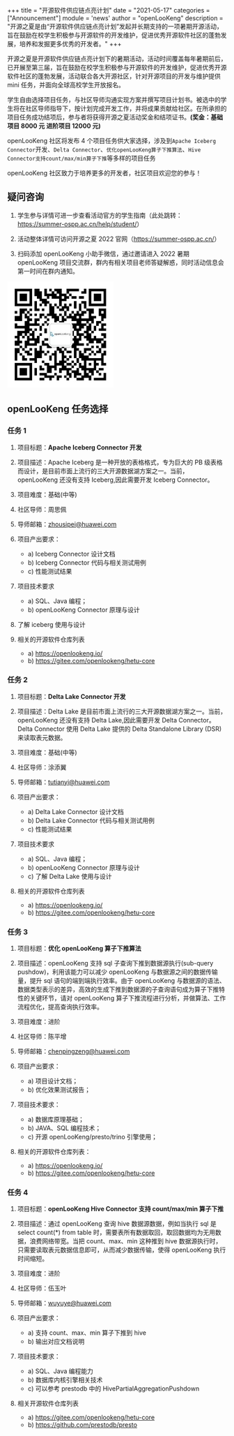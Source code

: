 +++
title = "开源软件供应链点亮计划"
date = "2021-05-17"
categories = ["Announcement"]
module = 'news'
author = "openLooKeng"
description = "开源之夏是由“开源软件供应链点亮计划”发起并长期支持的一项暑期开源活动，旨在鼓励在校学生积极参与开源软件的开发维护，促进优秀开源软件社区的蓬勃发展，培养和发掘更多优秀的开发者。"
+++

开源之夏是开源软件供应链点亮计划下的暑期活动，活动时间覆盖每年暑期前后，已开展至第三届，旨在鼓励在校学生积极参与开源软件的开发维护，促进优秀开源软件社区的蓬勃发展，活动联合各大开源社区，针对开源项目的开发与维护提供 mini 任务，并面向全球高校学生开放报名。

学生自由选择项目任务，与社区导师沟通实现方案并撰写项目计划书。被选中的学生将在社区导师指导下，按计划完成开发工作，并将成果贡献给社区。在所承担的项目任务成功结项后，参与者将获得开源之夏活动奖金和结项证书。**(奖金：基础项目 8000 元 进阶项目 12000 元)**

openLooKeng 社区将发布 4 个项目任务供大家选择，涉及到`Apache Iceberg Connector`开发、`Delta Connector`、`优化openLooKeng算子下推算法`、`Hive Connector支持count/max/min算子下推`等多样的项目任务

openLooKeng 社区致力于培养更多的开发者，社区项目欢迎您的参与！

## 疑问咨询

1. 学生参与详情可进一步查看活动官方的学生指南（此处跳转：<https://summer-ospp.ac.cn/help/student/>）

2. 活动整体详情可访问开源之夏 2022 官网（<https://summer-ospp.ac.cn/>）

3. 扫码添加 openLooKeng 小助手微信，通过邀请进入 2022 暑期 openLooKeng 项目交流群，群内有相关项目老师答疑解惑，同时活动信息会第一时间在群内通知。

<img src='./code.png' alt='2022暑期openLooKeng项目交流群' />

## openLooKeng 任务选择

### 任务 1

1. 项目标题：**Apache Iceberg Connector 开发**
2. 项目描述：Apache Iceberg 是一种开放的表格格式，专为巨大的 PB 级表格而设计，是目前市面上流行的三大开源数据湖方案之一。当前，openLooKeng 还没有支持 Iceberg,因此需要开发 Iceberg Connector。
3. 项目难度：基础(中等)
4. 社区导师：周思佩
5. 导师邮箱：zhousipei@huawei.com

6. 项目产出要求：
    - a) Iceberg Connector 设计文档
    - b) Iceberg Connector 代码与相关测试用例
    - c) 性能测试结果
7. 项目技术要求
    - a) SQL、Java 编程；
    - b) openLooKeng Connector 原理与设计
8. 了解 iceberg 使用与设计
9. 相关的开源软件仓库列表
    - a) <https://openlookeng.io/>
    - b) <https://gitee.com/openlookeng/hetu-core>

### 任务 2

1. 项目标题：**Delta Lake Connector 开发**

2. 项目描述：Delta Lake 是目前市面上流行的三大开源数据湖方案之一。当前，openLooKeng 还没有支持 Delta Lake,因此需要开发 Delta Connector。Delta Connector 使用 Delta Lake 提供的 Delta Standalone Library (DSR)来读取表元数据。
3. 项目难度：基础(中等)
4. 社区导师：涂添翼
5. 导师邮箱：tutianyi@huawei.com
6. 项目产出要求：
    - a) Delta Lake Connector 设计文档
    - b) Delta Lake Connector 代码与相关测试用例
    - c) 性能测试结果
7. 项目技术要求
    - a) SQL、Java 编程；
    - b) openLooKeng Connector 原理与设计
    - c) 了解 Delta Lake 使用与设计
8. 相关的开源软件仓库列表
    - a) https://openlookeng.io/
    - b) https://gitee.com/openlookeng/hetu-core

### 任务 3

1. 项目标题：**优化 openLooKeng 算子下推算法**
2. 项目描述：openLooKeng 支持 sql 子查询下推到数据源执行(sub-query pushdow)，利用该能力可以减少 openLooKeng 与数据源之间的数据传输量，提升 sql 语句的端到端执行效率。由于 openLooKeng 与数据源的语法、数据类型表示的差异，高效的生成下推到数据源的子查询语句成为算子下推特性的关键环节，请对 openLooKeng 算子下推流程进行分析，并做算法、工作流程优化，提高查询执行效率。
3. 项目难度：进阶
4. 社区导师：陈平增
5. 导师邮箱：chenpingzeng@huawei.com
6. 项目产出要求：

    - a) 项目设计文档；
    - b) 优化效果测试报告；

7. 项目技术要求：
    - a) 数据库原理基础；
    - b) JAVA、SQL 编程技术；
    - c) 开源 openLooKeng/presto/trino 引擎使用；
8. 相关的开源软件仓库列表：
    - a) https://openlookeng.io/
    - b) https://gitee.com/openlookeng/hetu-core

### 任务 4

1. 项目标题：**openLooKeng Hive Connector 支持 count/max/min 算子下推**

2. 项目描述：通过 openLooKeng 查询 hive 数据源数据，例如当执行 sql 是 select count(\*) from table 时，需要表所有数据取回，取回数据均为无用数据，浪费网络带宽。当把 count、max、min 这种推到 hive 数据源执行时，只需要读取表元数据信息即可，从而减少数据传输，使得 openLooKeng 执行时间缩短。

3. 项目难度：进阶
4. 社区导师：伍玉叶
5. 导师邮箱：wuyuye@huawei.com
6. 项目产出要求：
    - a) 支持 count、max、min 算子下推到 hive
    - b) 输出对应文档说明
7. 项目技术要求：
    - a) SQL、Java 编程能力
    - b) 数据库内核引擎相关技术
    - c) 可以参考 prestodb 中的 HivePartialAggregationPushdown
8. 相关开源软件仓库列表
    - a) https://gitee.com/openlookeng/hetu-core
    - b) https://github.com/prestodb/presto
